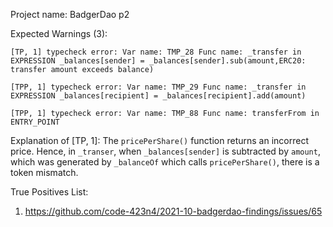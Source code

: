 Project name: BadgerDao p2

Expected Warnings (3):
```
[TP, 1] typecheck error: Var name: TMP_28 Func name: _transfer in EXPRESSION _balances[sender] = _balances[sender].sub(amount,ERC20: transfer amount exceeds balance)

[TPP, 1] typecheck error: Var name: TMP_29 Func name: _transfer in EXPRESSION _balances[recipient] = _balances[recipient].add(amount)

[TPP, 1] typecheck error: Var name: TMP_88 Func name: transferFrom in ENTRY_POINT
```

Explanation of [TP, 1]: The `pricePerShare()` function returns an incorrect price.
Hence, in `_transer`, when `_balances[sender]` is subtracted by `amount`, which was generated by `_balanceOf` which calls `pricePerShare()`, there is a token mismatch.

True Positives List:
1) https://github.com/code-423n4/2021-10-badgerdao-findings/issues/65

